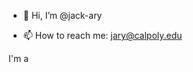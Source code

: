 - 👋 Hi, I’m @jack-ary

- 📫 How to reach me: jary@calpoly.edu

I'm a 

<!---
jack-ary/jack-ary is a ✨ special ✨ repository because its `README.md` (this file) appears on your GitHub profile.
You can click the Preview link to take a look at your changes.
--->
